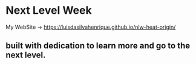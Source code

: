 # Next Level Week 
My WebSite -> https://luisdasilvahenrique.github.io/nlw-heat-origin/

## built with dedication to learn more and go to the next level.
